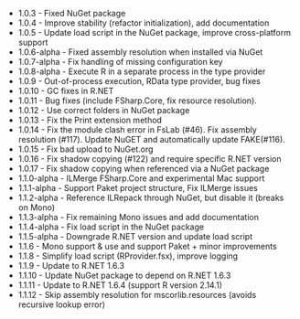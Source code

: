* 1.0.3 - Fixed NuGet package
* 1.0.4 - Improve stability (refactor initialization), add documentation
* 1.0.5 - Update load script in the NuGet package, improve cross-platform support
* 1.0.6-alpha - Fixed assembly resolution when installed via NuGet
* 1.0.7-alpha - Fix handling of missing configuration key
* 1.0.8-alpha - Execute R in a separate process in the type provider
* 1.0.9 - Out-of-process execution, RData type provider, bug fixes
* 1.0.10 - GC fixes in R.NET
* 1.0.11 - Bug fixes (include FSharp.Core, fix resource resolution).
* 1.0.12 - Use correct folders in NuGet package
* 1.0.13 - Fix the Print extension method
* 1.0.14 - Fix the module clash error in FsLab (#46). Fix assembly resolution (#117). Update NuGET and automatically update FAKE(#116).
* 1.0.15 - Fix bad upload to NuGet.org
* 1.0.16 - Fix shadow copying (#122) and require specific R.NET version
* 1.0.17 - Fix shadow copying when referenced via a NuGet package
* 1.1.0-alpha - ILMerge FSharp.Core and experimental Mac support
* 1.1.1-alpha - Support Paket project structure, Fix ILMerge issues
* 1.1.2-alpha - Reference ILRepack through NuGet, but disable it (breaks on Mono)
* 1.1.3-alpha - Fix remaining Mono issues and add documentation
* 1.1.4-alpha - Fix load script in the NuGet package
* 1.1.5-alpha - Downgrade R.NET version and update load script
* 1.1.6 - Mono support & use and support Paket + minor improvements
* 1.1.8 - Simplify load script (RProvider.fsx), improve logging
* 1.1.9 - Update to R.NET 1.6.3
* 1.1.10 - Update NuGet package to depend on R.NET 1.6.3
* 1.1.11 - Update to R.NET 1.6.4 (support R version 2.14.1)
* 1.1.12 - Skip assembly resolution for mscorlib.resources (avoids recursive lookup error)
